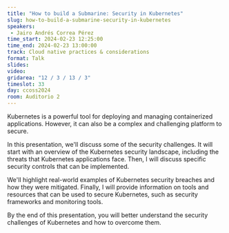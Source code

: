 ```yaml
---
title: "How to build a Submarine: Security in Kubernetes"
slug: how-to-build-a-submarine-security-in-kubernetes
speakers:
 - Jairo Andrés Correa Pérez
time_start: 2024-02-23 12:25:00
time_end: 2024-02-23 13:00:00
track: Cloud native practices & considerations
format: Talk
slides: 
video: 
gridarea: "12 / 3 / 13 / 3"
timeslot: 33
day: ccoss2024
room: Auditorio 2
---
```


Kubernetes is a powerful tool for deploying and managing containerized applications. However, it can also be a complex and challenging platform to secure.
 
 In this presentation, we'll discuss some of the security challenges. It will start with an overview of the Kubernetes security landscape, including the threats that Kubernetes applications face. Then, I will discuss specific security controls that can be implemented.
 
 We'll highlight real-world examples of Kubernetes security breaches and how they were mitigated. Finally, I will provide information on tools and resources that can be used to secure Kubernetes, such as security frameworks and monitoring tools.
 
 By the end of this presentation, you will better understand the security challenges of Kubernetes and how to overcome them.